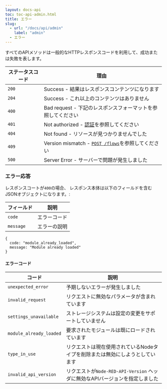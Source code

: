 ```yaml
---
layout: docs-api
toc: toc-api-admin.html
title: エラー
slug:
  - url: "/docs/api/admin"
    label: "admin"
  - エラー
---
```


すべてのAPIメソッドは一般的なHTTPレスポンスコードを利用して、成功または失敗を表します。

ステータスコード | 理由
------------|------------------
`200`       | Success - 結果はレスポンスコンテンツになります
`204`       | Success - これ以上のコンテンツはありません
`400`       | Bad request - 下記のレスポンスフォーマットを参照してください
`401`       | Not authorized - [認証](oauth.html)を参照してください
`404`       | Not found - リソースが見つかりませんでした
`409`       | Version mismatch - [`POST /flows`](methods/post/flows)を参照してください
`500`       | Server Error - サーバーで問題が発生しました

### エラー応答

レスポンスコートが`400`の場合、
レスポンス本体は以下のフィールドを含むJSONオブジェクトになります。:

フィールド     | 説明
----------|-----------------------
`code`    | エラーコード
`message` | エラーの説明

    {
      code: "module_already_loaded",
      message: "Module already loaded"
    }

#### エラーコード

コード                    | 説明
------------------------|-----------------------
`unexpected_error`      | 予期しないエラーが発生しました
`invalid_request`       | リクエストに無効なパラメータが含まれています
`settings_unavailable`  | ストレージシステムは設定の変更をサポートしていません
`module_already_loaded` | 要求されたモジュールは既にロードされています
`type_in_use`           | リクエストは現在使用されているNodeタイプを削除または無効にしようとしています
`invalid_api_version`       | リクエストが`Node-RED-API-Version` ヘッダに無効なAPIバージョンを指定しました
